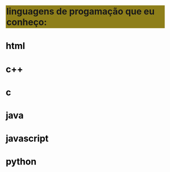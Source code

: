 <!DOCTYPE html>
<html lang="pt-BR">
<head>
    <title>Programação</title>
    <style>
        h2 {
            color: rgb(0, 0, 0);
            font-size: 28px;
        }
         h1{
            background-color: #88780df1;
            padding: 2px;
        }
    </style>
</head>
<body>
    <h1>linguagens de progamação que eu conheço: </h1>
    <h2>html</h2>
    <h2>c++</h2>
    <h2>c</h2>
    <h2>java</h2>
    <h2>javascript</h2>
    <h2>python</h2>
</body>
</html>
